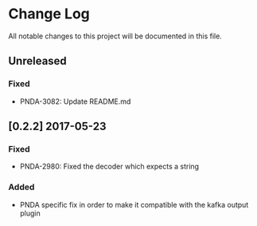 # Change Log
All notable changes to this project will be documented in this file.

## Unreleased
### Fixed
- PNDA-3082: Update README.md

## [0.2.2] 2017-05-23
### Fixed
- PNDA-2980: Fixed the decoder which expects a string
### Added
- PNDA specific fix in order to make it compatible with the kafka output plugin
